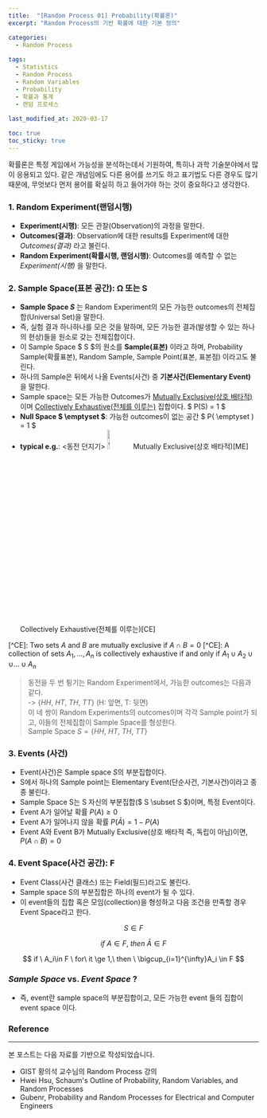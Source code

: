 ```yaml
---
title:  "[Random Process 01] Probability(확률론)"
excerpt: "Random Process의 기반 확률에 대한 기본 정의"

categories:
  - Random Process
  
tags:
  - Statistics
  - Random Process
  - Random Variables
  - Probability
  - 확률과 통계
  - 랜덤 프로세스
  
last_modified_at: 2020-03-17

toc: true
toc_sticky: true
---
```


확률론은 특정 게임에서 가능성을 분석하는데서 기원하여, 특히나 과학 기술분야에서 많이 응용되고 있다. 같은 개념임에도 다른 용어를 쓰기도 하고 표기법도 다른 경우도 많기 때문에, 무엇보다 먼저 용어를 확실히 하고 들어가야 하는 것이 중요하다고 생각한다.   


### 1. Random Experiment(랜덤시행)
- **Experiment(시행)**: 모든 관찰(Observation)의 과정을 말한다.
- **Outcomes(결과)**: Observation에 대한 results를 Experiment에 대한 *Outcomes(결과)* 라고 불린다.
- **Random Experiment(확률시행, 랜덤시행)**: Outcomes를 예측할 수 없는 *Experiment(시행)* 을 말한다.   
   
### 2. Sample Space(표본 공간): Ω 또는 S
- **Sample Space $S$** 는 Random Experiment의 모든 가능한 outcomes의 전체집합(Universal Set)을 말한다. 
- 즉, 실험 결과 하나하나를 모은 것을 말하며, 모든 가능한 결과(발생할 수 있는 하나의 현상)들을 원소로 갖는 전체집합이다.
- 이 Sample Space $ S $의 원소를 **Sample(표본)** 이라고 하며, Probability Sample(확률표본), Random Sample, Sample Point(표본, 표본점) 이라고도 불린다.
- 하나의 Sample은 뒤에서 나올 Events(사건) 중 **기본사건(Elementary Event)** 을 말한다.
- Sample space는 모든 가능한 Outcomes가 [Mutually Exclusive(상호 배타적)](https://en.wikipedia.org/wiki/Mutual_exclusivity)이며 [Collectively Exhaustive(전체를 이루는)](https://en.wikipedia.org/wiki/Collectively_exhaustive_events) 집합이다. $ P(S) = 1 $ 
- **Null Space $ \emptyset $**: 가능한 outcomes이 없는 공간 $ P( \emptyset ) = 1 $
- **typical e.g.**:  <동전 던지기>  <img src="https://image.flaticon.com/icons/svg/1715/1715535.svg" width="10%" height="10%" title="cointoss">
Mutually Exclusive(상호 배타적)\[ME]
Collectively Exhaustive(전체를 이루는)\[CE]


\[^CE]: Two sets $A$ and $B$ are mutually exclusive if $A\cap B=0$
\[^CE]: A collection of sets $A_1,\ldots , A_n$ is collectively exhaustive if and only if $A_1\cup A_2 \cup \cup \ldots \cup A_n$


  > 동전을 두 번 튕기는 Random Experiment에서, 가능한 outcomes는 다음과 같다.   
  > -> $\left\{ HH,\ HT,\ TH,\ TT \left\}$ (H: 앞면, T: 뒷면)   
  > 이 네 쌍이 Random Experiments의 outcomes이며 각각 Sample point가 되고, 이들의 전체집합이 Sample Space를 형성한다.   
  > Sample Space $S = \left\{ HH,\ HT,\ TH,\ TT \left\}$   
   
### 3. Events (사건)
- Event(사건)은 Sample space $S$의 부분집합이다.
- S에서 하나의 Sample point는 Elementary Event(단순사건, 기본사건)이라고 종종 불린다.
- Sample Space S는 S 자신의 부분집합($ S \subset S $)이며, 특정 Event이다.  
- Event A가 일어날 확률 $P(A) \geq 0$
- Event A가 일어나지 않을 확률 $P(\bar{A}) = 1-P(A)$
- Event A와 Event B가 Mutually Exclusive(상호 배타적 즉, 독립이 아님)이면, $P(A \cap B) = 0$   
   
### 4. Event Space(사건 공간): F
- Event Class(사건 클래스) 또는 Field(필드)라고도 불린다.
- Sample space S의 부분집합은 하나의 event가 될 수 있다.
- 이 event들의 집합 혹은 모임(collection)을 형성하고 다음 조건을 만족할 경우 Event Space라고 한다.

$$ S \in F $$

$$ if \ A\in F, \ then \ \bar{A} \in F $$

$$ if \ A_i\in F \ for\ it \ge 1,\ then \ \bigcup_{i=1}^{\infty}A_i  \in F $$  


### *Sample Space* vs. *Event Space* ?

- 즉, event란 sample space의 부분집합이고, 모든 가능한 event 들의 집합이 event space 이다.  
  

### Reference
---
본 포스트는 다음 자료를 기반으로 작성되었습니다.
- GIST 황의석 교수님의 Random Process 강의
- Hwei Hsu, Schaum's Outline of Probability, Random Variables, and Random Processes
- Gubenr, Probability and Random Processes for Electrical and Computer Engineers
